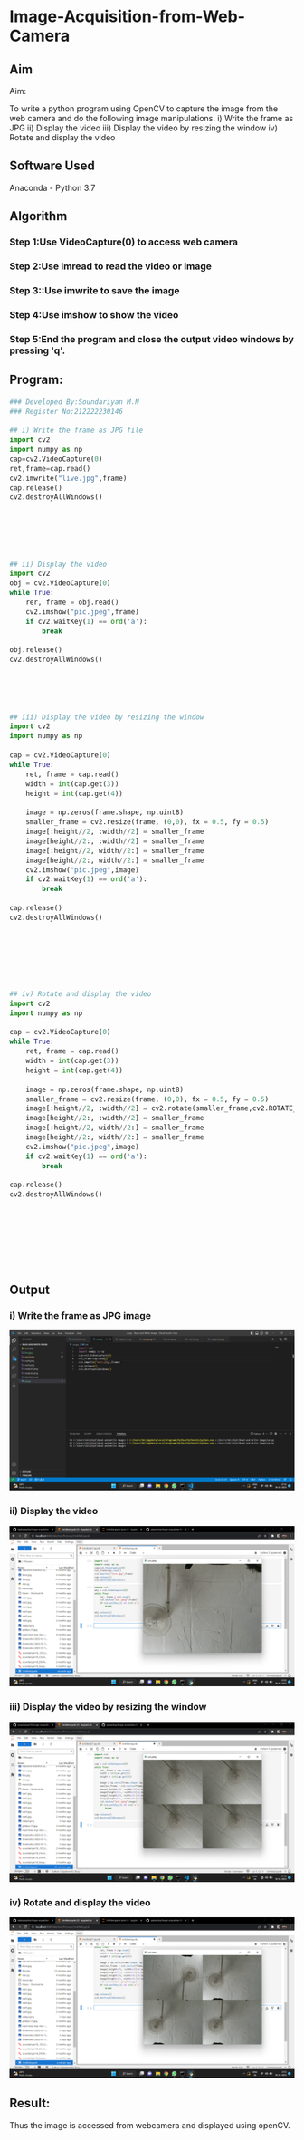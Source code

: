 # Image-Acquisition-from-Web-Camera
## Aim
 
Aim:
 
To write a python program using OpenCV to capture the image from the web camera and do the following image manipulations.
i) Write the frame as JPG 
ii) Display the video 
iii) Display the video by resizing the window
iv) Rotate and display the video

## Software Used
Anaconda - Python 3.7
## Algorithm
### Step 1:Use VideoCapture(0) to access web camera


### Step 2:Use imread to read the video or image


### Step 3::Use imwrite to save the image

### Step 4:Use imshow to show the video

### Step 5:End the program and close the output video windows by pressing 'q'.

## Program:
``` Python
### Developed By:Soundariyan M.N
### Register No:212222230146

## i) Write the frame as JPG file
import cv2
import numpy as np
cap=cv2.VideoCapture(0)
ret,frame=cap.read()
cv2.imwrite("live.jpg",frame) 
cap.release() 
cv2.destroyAllWindows()






## ii) Display the video
import cv2
obj = cv2.VideoCapture(0)
while True:
    rer, frame = obj.read()
    cv2.imshow("pic.jpeg",frame)
    if cv2.waitKey(1) == ord('a'):
        break
    
obj.release()
cv2.destroyAllWindows()





## iii) Display the video by resizing the window
import cv2
import numpy as np

cap = cv2.VideoCapture(0)
while True:
    ret, frame = cap.read()
    width = int(cap.get(3))
    height = int(cap.get(4))
    
    image = np.zeros(frame.shape, np.uint8)
    smaller_frame = cv2.resize(frame, (0,0), fx = 0.5, fy = 0.5)
    image[:height//2, :width//2] = smaller_frame
    image[height//2:, :width//2] = smaller_frame
    image[:height//2, width//2:] = smaller_frame
    image[height//2:, width//2:] = smaller_frame
    cv2.imshow("pic.jpeg",image)
    if cv2.waitKey(1) == ord('a'):
        break
    
cap.release()
cv2.destroyAllWindows()







## iv) Rotate and display the video
import cv2
import numpy as np

cap = cv2.VideoCapture(0)
while True:
    ret, frame = cap.read()
    width = int(cap.get(3))
    height = int(cap.get(4))
    
    image = np.zeros(frame.shape, np.uint8)
    smaller_frame = cv2.resize(frame, (0,0), fx = 0.5, fy = 0.5)
    image[:height//2, :width//2] = cv2.rotate(smaller_frame,cv2.ROTATE_180)
    image[height//2:, :width//2] = smaller_frame
    image[:height//2, width//2:] = smaller_frame
    image[height//2:, width//2:] = smaller_frame
    cv2.imshow("pic.jpeg",image)
    if cv2.waitKey(1) == ord('a'):
        break
    
cap.release()
cv2.destroyAllWindows()









```
## Output

### i) Write the frame as JPG image
![model](out4.png)


### ii) Display the video
![model](out1.png)


### iii) Display the video by resizing the window
![model](out5.png)



### iv) Rotate and display the video
![model](out3.png)





## Result:
Thus the image is accessed from webcamera and displayed using openCV.
